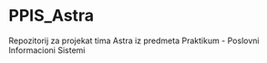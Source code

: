 # PPIS_Astra
Repozitorij za projekat tima Astra iz predmeta Praktikum - Poslovni Informacioni Sistemi
